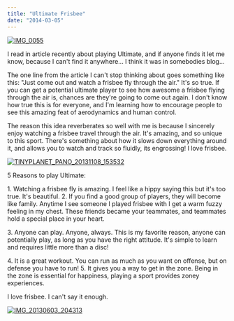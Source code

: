 ```yaml
---
title: "Ultimate Frisbee"
date: "2014-03-05"
---
```


[![IMG_0055](images/IMG_0055-765x1024.jpg)](http://timmyreilly.azurewebsites.net/wp-content/uploads/2014/03/IMG_0055.jpg)

I read in article recently about playing Ultimate, and if anyone finds it let me know, because I can't find it anywhere... I think it was in somebodies blog...

The one line from the article I can't stop thinking about goes something like this: "Just come out and watch a frisbee fly through the air." It's so true. If you can get a potential ultimate player to see how awesome a frisbee flying through the air is, chances are they're going to come out again. I don't know how true this is for everyone, and I'm learning how to encourage people to see this amazing feat of aerodynamics and human control.

The reason this idea reverberates so well with me is because I sincerely enjoy watching a frisbee travel through the air. It's amazing, and so unique to this sport. There's something about how it slows down everything around it, and allows you to watch and track so fluidly, its engrossing! I love frisbee.

[![TINYPLANET_PANO_20131108_153532](images/TINYPLANET_PANO_20131108_153532-1024x1024.jpg)](http://timmyreilly.azurewebsites.net/wp-content/uploads/2014/03/TINYPLANET_PANO_20131108_153532.jpg)

5 Reasons to play Ultimate:

1\. Watching a frisbee fly is amazing. I feel like a hippy saying this but it's too true. It's beautiful. 2. If you find a good group of players, they will become like family. Anytime I see someone I played frisbee with I get a warm fuzzy feeling in my chest. These friends became your teammates, and teammates hold a special place in your heart.

3\. Anyone can play. Anyone, always. This is my favorite reason, anyone can potentially play, as long as you have the right attitude. It's simple to learn and requires little more than a disc!

4\. It is a great workout. You can run as much as you want on offense, but on defense you have to run! 5. It gives you a way to get in the zone. Being in the zone is essential for happiness, playing a sport provides zoney experiences.

I love frisbee. I can't say it enough.

[![IMG_20130603_204313](images/IMG_20130603_204313-1024x919.jpg)](http://timmyreilly.azurewebsites.net/wp-content/uploads/2014/03/IMG_20130603_204313.jpg)

